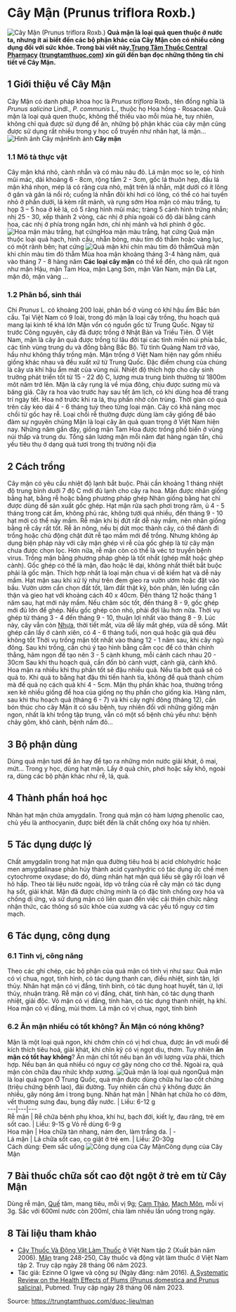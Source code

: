 # Cây Mận (Prunus triflora Roxb.)

![Cây Mận \(Prunus triflora Roxb.\)](https://trungtamthuoc.com/images/others/man-4-1767.jpg)
**Quả mận là loại quả quen thuộc ở nước ta, nhưng ít ai biết đến các bộ phận khác của Cây Mận còn có nhiều công dụng đối với sức khỏe. Trong bài viết này,[Trung Tâm Thuốc Central Pharmacy](https://trungtamthuoc.com/ "Trung Tâm Thuốc Central Pharmacy") ([trungtamthuoc.com](https://trungtamthuoc.com/ "trungtamthuoc.com")) xin gửi đến bạn đọc những thông tin chi tiết về Cây Mận.**
##  1 Giới thiệu về Cây Mận
Cây Mận có danh pháp khoa học là _Prunus triflora_ Roxb., tên đồng nghĩa là _Prunus salicina_ Lindl., _P. communis_ L., thuộc họ Hoa hồng - Rosaceae.
Quả mận là loại quả quen thuộc, không thể thiếu vào mỗi mùa hè, tuy nhiên, không chỉ quả được sử dụng để ăn, những bộ phận khác của cây mận cũng được sử dụng rất nhiều trong y học cổ truyền như nhân hạt, lá mận...
![Hình ảnh Cây mận](https://trungtamthuoc.com/images/item/man-3.jpg)Hình ảnh **Cây mận**
### 1.1 Mô tả thực vật
Cây mận khá nhỏ, cành nhẫn và có màu nâu đỏ.
Lá mận mọc so le, có hình mũi mác, dài khoảng 6 - 8cm, rộng tầm 2 - 3cm, gốc lá thuôn hẹp, đầu lá mận khá nhọn, mép lá có răng cưa nhỏ, mặt trên lá nhẵn, mặt dưới có ít lông ở gân và gân lá nổi rõ; cuống lá nhẵn đôi khi hơi có lông, có thể có hai tuyến nhỏ ở phần dưới, lá kèm rất mảnh, và rụng sớm
Hoa mận có màu trắng, tụ họp 3 – 5 hoa ở kẽ lá, có 5 răng hình mũi mác; tràng 5 cánh hình trứng nhẵn; nhị 25 - 30, xếp thành 2 vòng, các nhị ở phía ngoài có độ dài bằng cánh hoa, các nhị ở phía trong ngắn hơn, chỉ nhị mảnh và hơi phình ở gốc.
![Hoa mận màu trắng, hạt cứng](https://trungtamthuoc.com/images/item/man-2.jpg)Hoa mận màu trắng, hạt cứng
Quả mận thuộc loại quả hạch, hình cầu, nhẵn bóng, màu tím đỏ thẫm hoặc vàng lục, có một rãnh bên; hạt cứng 
![Quả mận khi chín màu tím đỏ thẫm](https://trungtamthuoc.com/images/item/man-1.jpg)Quả mận khi chín màu tím đỏ thẫm
Mùa hoa mận khoảng tháng 3-4 hàng năm, quả vào tháng 7 - 8 hàng năm 
**Các loại cây mận** có thể kể đến, cho quả rất ngon như mận Hậu, mận Tam Hoa, mận Lạng Sơn, mận Vân Nam, mận Đà Lạt, mận đỏ, mận vàng ... 
### 1.2 Phân bố, sinh thái
Chi _Prunus_ L. có khoảng 200 loài, phân bố ở vùng có khí hậu ấm Bắc bán cầu. Tại Việt Nam có 9 loài, trong đó mận là loại cây trồng, thu hoạch quả mang lại kinh tế khá lớn
Mận vốn có nguồn gốc từ Trung Quốc. Ngay từ trước Công nguyên, cây đã được trồng ở Nhật Bản và Triều Tiên. Ở Việt Nam, mận là cây ăn quả được trồng từ lâu đời tại các tỉnh miền núi phía bắc, các tỉnh vùng trung du và đồng bằng Bắc Bộ. Từ tỉnh Quảng Nam trở vào, hầu như không thấy trồng mận. Mận trồng ở Việt Nam hiện nay gồm nhiều giống khác nhau và đều xuất xứ từ Trung Quốc. Đặc điểm chung của chúng là cây ưa khí hậu ẩm mát của vùng núi. Nhiệt độ thích hợp cho cây sinh trưởng phát triển tốt từ 15 - 22 độ C, lượng mưa trung bình thường từ 1800m môt năm trở lên. Mận là cây rụng lá về mùa đông, chịu được sương mù và băng giá. Cây ra hoa vào trước hay sau tết âm lịch, có khi dùng hoa để trang trí ngày tết. Hoa nở trước khi ra lá, thụ phấn nhờ côn trùng.
Thời gian có quả trên cây kéo dài 4 - 6 tháng tuỳ theo từng loại mận. Cây có khả năng mọc chồi từ gốc hay rễ. Loại chồi rễ thường được dùng làm cây giống để bảo đảm sự nguyên chủng 
Mận là loại cây ăn quả quan trọng ở Việt Nam hiện nay. Những năm gần đây, giống mận Tam Hoa được trồng phổ biến ở vùng núi thấp và trung du. Tổng sản lương mặn mỗi năm đạt hàng ngàn tấn, chủ yếu tiêu thụ ở dạng quả tươi trong thị trường nội địa 
##  2 Cách trồng 
Cây mận có yêu cầu nhiệt độ lạnh bắt buộc. Phải cần khoảng 1 tháng nhiệt độ trung bình dưới 7 độ C mới đủ lạnh cho cây ra hoa. 
Mận được nhân giống bằng hạt, bằng rễ hoặc bằng phương pháp ghép 
Nhân giống bằng hạt chỉ được dùng để sản xuất gốc ghép. Hạt mận rửa sạch phơi trong râm, ủ 4 - 5 tháng trong cát ẩm, không phủ rác, không tưới quá nhiều, đến tháng 9 - 10 hạt mới có thể nảy mầm. 
Rễ mận khi bị đứt rất dễ nảy mầm, nên nhân giống bằng rễ cây rất tốt. Rễ ăn nông, nếu bị dứt mọc thành cây, có thể đánh đi trồng hoặc chủ động chặt đứt rễ tạo mầm mới để trồng. Nhưng không áp dụng biện pháp này với cây mận ghép vì rễ của gốc ghép là từ cây mận chưa được chọn lọc. Hơn nữa, rễ mận còn có thể là véc tơ truyền bệnh virus. 
Trồng mận bằng phương pháp ghép là tốt nhất (ghép mắt hoặc ghép cành). Gốc ghép có thể là mận, đào hoặc lê dại, không nhất thiết bắt buộc phải là gốc mận. Thích hợp nhất là loại mận chua vì dễ kiếm hạt và dễ nảy mầm. Hạt mận sau khi xử lý như trên đem gieo ra vườn ươm hoặc đặt vào bầu. Vườn ươm cần chọn đất tốt, làm đất thật kỹ, bón phân, lên luống cẩn thận và gieo hạt với khoảng cách 40 x 40cm. Đến tháng 12 hoặc tháng 1 năm sau, hạt mới nảy mầm. Nếu chăm sóc tốt, đến tháng 8 - 9, gốc ghép mới đủ lớn để ghép. Nếu gốc ghép còn nhỏ, phải đợi lâu hơn nữa. Thời vụ ghép từ tháng 3 - 4 đến tháng 9 - 10, thuận lợi nhất vào tháng 8 - 9. Lúc này, cây vẫn còn [Nhựa](https://trungtamthuoc.com/hoat-chat/nhua "Nhựa"), thời tiết mắt, vừa dễ lấy mắt ghép, vừa dễ sống. Mắt ghép cần lấy ở cành xiên, có 4 - 6 tháng tuổi, non quá hoặc già quá đều không tốt 
Thời vụ trồng mặn tốt nhất vào tháng 12 - 1 năm sau, khi cây ngủ đông.
Sau khi trồng, cần chú ý tạo hình bằng cắm cọc để có thân chính thẳng, hãm ngọn để tạo nên 3 - 5 cành khung, mỗi cảnh cách nhau 20 - 30cm 
Sau khi thu hoạch quả, cần đốn bỏ cành vượt, cành già, cành khô. Hoa mận ra nhiều khi thụ phấn tốt sẽ đậu nhiều quả. Nếu tỉa bớt quả sẽ có quả to. Khi quả to bằng hạt đậu thì tiến hành tỉa, không để quả thành chùm mà để quả nọ cách quả khi 4 - 5cm. Mận thụ phấn khác hoa, thường trồng xen kẽ nhiều giống để hoa của giống nọ thụ phấn cho giống kia. 
Hàng năm, sau khi thu hoạch quả (tháng 6 - 7) và khi cây nghỉ đông (tháng 12), cần bón thúc cho cây
Mận ít có sâu bệnh, tuy nhiên đối với những giống mận ngon, nhất là khi trồng tập trung, vẫn có một số bệnh chủ yếu như: bệnh chảy gôm, khô cành, bệnh nấm đỏ...
##  3 Bộ phận dùng 
Dùng quả mận tươi để ăn hay để tạo ra những món nước giải khát, ô mai, mứt...
Trong y học, dùng hạt mận. Lấy ở quả chín, phơi hoặc sấy khô, ngoài ra, dùng các bộ phận khác như rễ, lá, quả. 
##  4 Thành phần hoá học 
Nhân hạt mận chứa amygdalin. 
Trong quả mận có hàm lượng phenolic cao, chủ yếu là anthocyanin, được biết đến là chất chống oxy hóa tự nhiên. 
##  5 Tác dụng dược lý 
Chất amygdalin trong hạt mận qua đường tiêu hoá bị acid chlohydric hoặc men amygdalinase phân hủy thành acid cyanhydric có tác dụng ức chế men cytochrome oxydase; do đó, dùng nhân hạt mận quá liều sẽ gây rối loạn về hô hấp. 
Theo tài liệu nước ngoài, lớp vỏ trắng của rễ cây mận có tác dụng hạ sốt, giải khát. 
Mận đã được chứng minh là có đặc tính chống oxy hóa và chống dị ứng, và sử dụng mận có liên quan đến việc cải thiện chức năng nhận thức, các thông số sức khỏe của xương và các yếu tố nguy cơ tim mạch.
##  6 Tác dụng, công dụng
### 6.1 Tinh vị, công năng 
Theo các ghi chép, các bộ phận của quả mận có tính vị như sau:
Quả mận có vị chua, ngọt, tính hình, có tác dụng thanh can, điều nhiệt, sinh tân, lợi thủy.
Nhân hạt mận có vị đắng, tính bình, có tác dụng hoạt huyết, tán ứ, lợi thủy, nhuận tràng.
Rễ mận có vị đắng, chát, tính hàn, có tác dụng thanh nhiệt, giải độc. 
Vỏ mận có vị đắng, tính hàn, có tác dụng thanh nhiệt, hạ khí. 
Hoa mận có vị đắng, mùi thơm. 
Lá mận có vị chua, ngọt, tính bình 
### 6.2 Ăn mận nhiều có tốt không? Ăn Mận có nóng không?
Mận là một loại quả ngon, khi chớm chín có vị hơi chua, được ăn với muối để kích thích tiêu hoá, giải khát, khi chĩn kỹ có vị ngọt dịu, thơm.
Tuy nhiên **ăn mận có tốt hay không**? Ăn mận chỉ tốt nếu bạn ăn với lượng vừa phải, thích hợp. Nếu bạn ăn quá nhiều có nguy cơ gây nóng cho cơ thể.
Ngoài ra, quả mận còn chữa đau nhức khớp xương.
![Quả mận là loại quả ngon](https://trungtamthuoc.com/images/item/man-5.jpg)Quả mận là loại quả ngon
Ở Trung Quốc, quả mận được dùng chữa hư lao cốt chứng (triệu chứng bệnh lao), đái đường. Tuy nhiên cần chú ý không được ăn nhiều, gây nóng âm ỉ trong bụng. 
Nhân hạt mận | Nhân hạt chữa ho có đờm, vết thương sưng đau, bụng đầy nước.  | Liều: 6-12 g  
---|---|---  
Rễ mận | Rễ chữa bệnh phụ khoa, khí hư, bạch đới, kiết lỵ, đau răng, trẻ em sốt cao.  |  Liều: 9-15 g Vỏ rễ dùng 6-9 g  
Hoa mận | Hoa chữa tàn nhang, nám đen, làm trắng da. | -  
Lá mận | Lá chữa sốt cao, co giật ở trẻ em.  | Liều: 20-30g  
Cách dùng: Đem sắc uống
![Công dụng của Cây Mận](https://trungtamthuoc.com/images/item/man-6.jpg)Công dụng của Cây Mận
##  7 Bài thuốc chữa sốt cao đột ngột ở trẻ em từ Cây Mận
Dùng rễ mận, [Quế](https://trungtamthuoc.com/hoat-chat/que "Quế") tâm, mang tiêu, mỗi vị 9g; [Cam Thảo](https://trungtamthuoc.com/duoc-lieu/cam-thao-32 "Cam Thảo"), [Mạch Môn](https://trungtamthuoc.com/duoc-lieu/mach-mon "Mạch Môn"), mỗi vị 3g. Sắc với 600ml nước còn 200ml, chia làm nhiều lần uống trong ngày. 
##  8 Tài liệu tham khảo
  * [Cây Thuốc Và Động Vật Làm Thuốc](https://trungtamthuoc.com/bai-viet/doc-online-va-tai-mien-phi-pdf-sach-cay-thuoc-va-dong-vat-lam-thuoc-o-viet-nam "Cây Thuốc Và Động Vật Làm Thuốc") ở Việt Nam tập 2 (Xuất bản năm 2006). [Mận](https://trungtamthuoc.com/upload/pdf/cay-thuoc-va-dong-vat-lam-thuoc-tap-2-trungtamthuoc.com.pdf#page=246) trang 248-250, Cây thuốc và động vật làm thuốc ở Việt Nam tập 2. Truy cập ngày 28 tháng 06 năm 2023.
  * Tác giả: Ezinne O Igwe và cộng sự (Ngày đăng: năm 2016). [A Systematic Review on the Health Effects of Plums (Prunus domestica and Prunus salicina)](https://pubmed.ncbi.nlm.nih.gov/26992121/), Pubmed. Truy cập ngày 28 tháng 06 năm 2023.




Source: https://trungtamthuoc.com/duoc-lieu/man